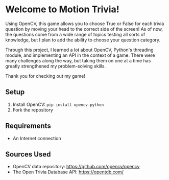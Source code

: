 # Welcome to Motion Trivia!

Using OpenCV, this game allows you to choose True or False for each trivia question by moving your head to the correct side of the screen! 
As of now, the questions come from a wide range of topics testing all sorts of knowledge, but I plan to add the ability to choose your
question category.

Through this project, I learned a lot about OpenCV, Python's threading module, and implementing an API in the context of a game. There were
many challenges along the way, but taking them on one at a time has greatly strengthened my problem-solving skills.

Thank you for checking out my game!

## Setup

1. Install OpenCV: `pip install opencv-python`
2. Fork the repository

## Requirements
- An Internet connection

## Sources Used
- OpenCV data repository: https://github.com/opencv/opencv
- The Open Trivia Database API: https://opentdb.com/
